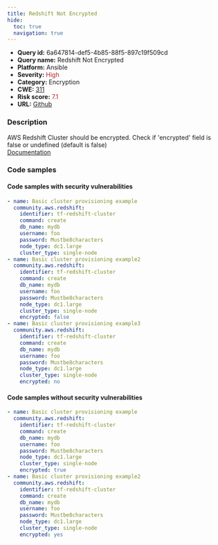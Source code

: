 ```yaml
---
title: Redshift Not Encrypted
hide:
  toc: true
  navigation: true
---
```


<style>
  .highlight .hll {
    background-color: #ff171742;
  }
  .md-content {
    max-width: 1100px;
    margin: 0 auto;
  }
</style>

-   **Query id:** 6a647814-def5-4b85-88f5-897c19f509cd
-   **Query name:** Redshift Not Encrypted
-   **Platform:** Ansible
-   **Severity:** <span style="color:#bb2124">High</span>
-   **Category:** Encryption
-   **CWE:** <a href="https://cwe.mitre.org/data/definitions/311.html" onclick="newWindowOpenerSafe(event, 'https://cwe.mitre.org/data/definitions/311.html')">311</a>
-   **Risk score:** <span style="color:#bb2124">7.1</span>
-   **URL:** [Github](https://github.com/Checkmarx/kics/tree/master/assets/queries/ansible/aws/redshift_not_encrypted)

### Description
AWS Redshift Cluster should be encrypted. Check if 'encrypted' field is false or undefined (default is false)<br>
[Documentation](https://registry.terraform.io/providers/hashicorp/aws/latest/docs/resources/redshift_cluster#encrypted)

### Code samples
#### Code samples with security vulnerabilities
```yaml title="Positive test num. 1 - yaml file" hl_lines="2 19 29"
- name: Basic cluster provisioning example
  community.aws.redshift:
    identifier: tf-redshift-cluster
    command: create
    db_name: mydb
    username: foo
    password: Mustbe8characters
    node_type: dc1.large
    cluster_type: single-node
- name: Basic cluster provisioning example2
  community.aws.redshift:
    identifier: tf-redshift-cluster
    command: create
    db_name: mydb
    username: foo
    password: Mustbe8characters
    node_type: dc1.large
    cluster_type: single-node
    encrypted: false
- name: Basic cluster provisioning example3
  community.aws.redshift:
    identifier: tf-redshift-cluster
    command: create
    db_name: mydb
    username: foo
    password: Mustbe8characters
    node_type: dc1.large
    cluster_type: single-node
    encrypted: no

```


#### Code samples without security vulnerabilities
```yaml title="Negative test num. 1 - yaml file"
- name: Basic cluster provisioning example
  community.aws.redshift:
    identifier: tf-redshift-cluster
    command: create
    db_name: mydb
    username: foo
    password: Mustbe8characters
    node_type: dc1.large
    cluster_type: single-node
    encrypted: true
- name: Basic cluster provisioning example2
  community.aws.redshift:
    identifier: tf-redshift-cluster
    command: create
    db_name: mydb
    username: foo
    password: Mustbe8characters
    node_type: dc1.large
    cluster_type: single-node
    encrypted: yes

```

